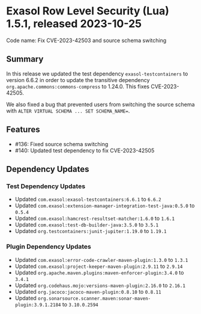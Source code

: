 # Exasol Row Level Security (Lua) 1.5.1, released 2023-10-25

Code name: Fix CVE-2023-42503 and source schema switching

## Summary

In this release we updated the test dependency `exasol-testcontainers` to version 6.6.2 in order to update the transitive dependency `org.apache.commons:commons-compress` to 1.24.0. This fixes CVE-2023-42505.

We also fixed a bug that prevented users from switching the source schema with `ALTER VIRTUAL SCHEMA ... SET SCHEMA_NAME=`.

## Features

* #136: Fixed source schema switching
* #140: Updated test dependency to fix CVE-2023-42505

## Dependency Updates

### Test Dependency Updates

* Updated `com.exasol:exasol-testcontainers:6.6.1` to `6.6.2`
* Updated `com.exasol:extension-manager-integration-test-java:0.5.0` to `0.5.4`
* Updated `com.exasol:hamcrest-resultset-matcher:1.6.0` to `1.6.1`
* Updated `com.exasol:test-db-builder-java:3.5.0` to `3.5.1`
* Updated `org.testcontainers:junit-jupiter:1.19.0` to `1.19.1`

### Plugin Dependency Updates

* Updated `com.exasol:error-code-crawler-maven-plugin:1.3.0` to `1.3.1`
* Updated `com.exasol:project-keeper-maven-plugin:2.9.11` to `2.9.14`
* Updated `org.apache.maven.plugins:maven-enforcer-plugin:3.4.0` to `3.4.1`
* Updated `org.codehaus.mojo:versions-maven-plugin:2.16.0` to `2.16.1`
* Updated `org.jacoco:jacoco-maven-plugin:0.8.10` to `0.8.11`
* Updated `org.sonarsource.scanner.maven:sonar-maven-plugin:3.9.1.2184` to `3.10.0.2594`
